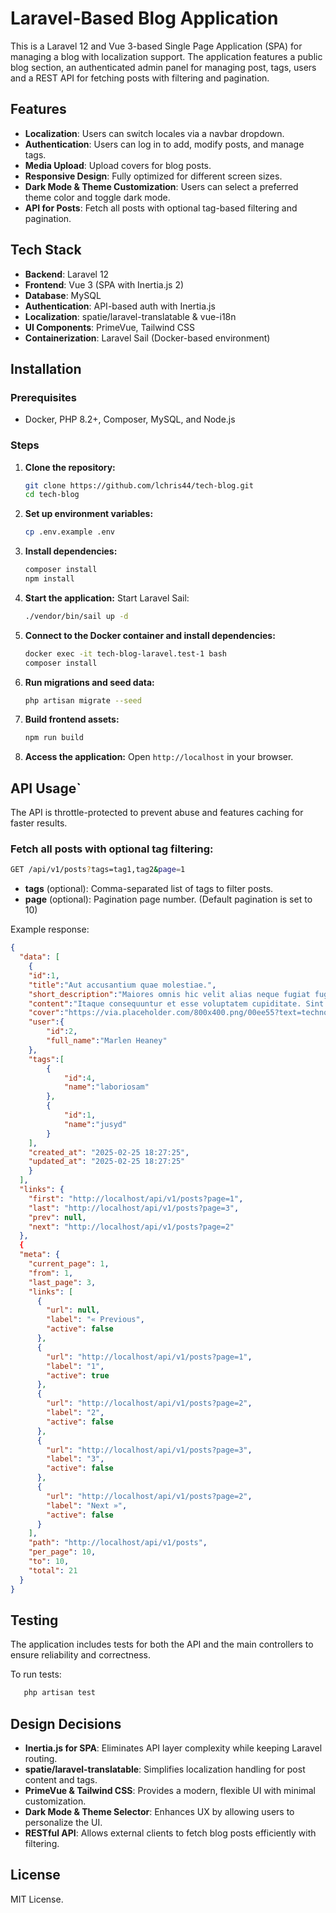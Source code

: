 # Laravel-Based Blog Application

This is a Laravel 12 and Vue 3-based Single Page Application (SPA) for managing a blog with localization support. The application features a public blog section, an authenticated admin panel for managing post, tags, users and a REST API for fetching posts with filtering and pagination.

## Features

- **Localization**: Users can switch locales via a navbar dropdown.
- **Authentication**: Users can log in to add, modify posts, and manage tags.
- **Media Upload**: Upload covers for blog posts.
- **Responsive Design**: Fully optimized for different screen sizes.
- **Dark Mode & Theme Customization**: Users can select a preferred theme color and toggle dark mode.
- **API for Posts**: Fetch all posts with optional tag-based filtering and pagination.

## Tech Stack

- **Backend**: Laravel 12
- **Frontend**: Vue 3 (SPA with Inertia.js 2)
- **Database**: MySQL
- **Authentication**: API-based auth with Inertia.js
- **Localization**: spatie/laravel-translatable & vue-i18n
- **UI Components**: PrimeVue, Tailwind CSS
- **Containerization**: Laravel Sail (Docker-based environment)

## Installation

### Prerequisites
- Docker, PHP 8.2+, Composer, MySQL, and Node.js

### Steps

1. **Clone the repository:**
   ```sh
   git clone https://github.com/lchris44/tech-blog.git
   cd tech-blog
   ```

2. **Set up environment variables:**
   ```sh
   cp .env.example .env
   ```

3. **Install dependencies:**
   ```sh
   composer install
   npm install
   ```  

4. **Start the application:**
   Start Laravel Sail:
   ```sh
   ./vendor/bin/sail up -d
   ```

5. **Connect to the Docker container and install dependencies:**
   ```sh
   docker exec -it tech-blog-laravel.test-1 bash
   composer install
   ```

6. **Run migrations and seed data:**
   ```sh
   php artisan migrate --seed
   ```

7. **Build frontend assets:**
   ```sh
   npm run build
   ```

8. **Access the application:**
   Open `http://localhost` in your browser.

## API Usage`

The API is throttle-protected to prevent abuse and features caching for faster results.

### Fetch all posts with optional tag filtering:
```sh
GET /api/v1/posts?tags=tag1,tag2&page=1
```
- **tags** (optional): Comma-separated list of tags to filter posts.
- **page** (optional): Pagination page number. (Default pagination is set to 10)

Example response:
```json
{
  "data": [
    {
    "id":1,
    "title":"Aut accusantium quae molestiae.",
    "short_description":"Maiores omnis hic velit alias neque fugiat fugiat. Fuga ea alias quia voluptates eum consequatur rem. Deleniti velit quaerat eos sequi magnam cupiditate qui.",
    "content":"Itaque consequuntur et esse voluptatem cupiditate. Sint suscipit ut dolor eos consectetur et. Animi quibusdam praesentium natus ut dolorem iure.",
    "cover":"https://via.placeholder.com/800x400.png/00ee55?text=technology+nesciunt",
    "user":{
        "id":2,
        "full_name":"Marlen Heaney"
    },
    "tags":[
        {
            "id":4,
            "name":"laboriosam"
        },
        {
            "id":1,
            "name":"jusyd"
        }
    ],
    "created_at": "2025-02-25 18:27:25",
    "updated_at": "2025-02-25 18:27:25"
    }
  ],
  "links": {
    "first": "http://localhost/api/v1/posts?page=1",
    "last": "http://localhost/api/v1/posts?page=3",
    "prev": null,
    "next": "http://localhost/api/v1/posts?page=2"
  },
  {
  "meta": {
    "current_page": 1,
    "from": 1,
    "last_page": 3,
    "links": [
      {
        "url": null,
        "label": "« Previous",
        "active": false
      },
      {
        "url": "http://localhost/api/v1/posts?page=1",
        "label": "1",
        "active": true
      },
      {
        "url": "http://localhost/api/v1/posts?page=2",
        "label": "2",
        "active": false
      },
      {
        "url": "http://localhost/api/v1/posts?page=3",
        "label": "3",
        "active": false
      },
      {
        "url": "http://localhost/api/v1/posts?page=2",
        "label": "Next »",
        "active": false
      }
    ],
    "path": "http://localhost/api/v1/posts",
    "per_page": 10,
    "to": 10,
    "total": 21
  }
}
```

## Testing

The application includes tests for both the API and the main controllers to ensure reliability and correctness.

To run tests:

```sh
   php artisan test
   ```

## Design Decisions

- **Inertia.js for SPA**: Eliminates API layer complexity while keeping Laravel routing.
- **spatie/laravel-translatable**: Simplifies localization handling for post content and tags.
- **PrimeVue & Tailwind CSS**: Provides a modern, flexible UI with minimal customization.
- **Dark Mode & Theme Selector**: Enhances UX by allowing users to personalize the UI.
- **RESTful API**: Allows external clients to fetch blog posts efficiently with filtering.

## License
MIT License.

